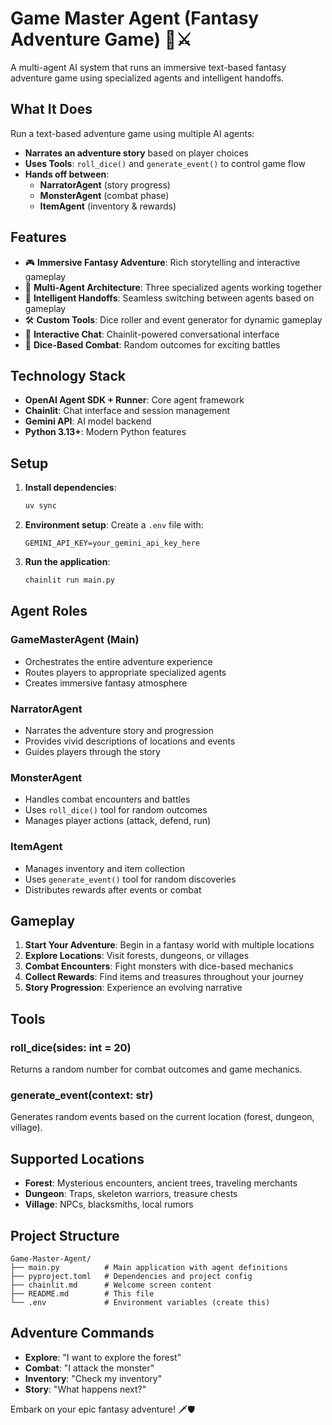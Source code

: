 # Game Master Agent (Fantasy Adventure Game) 🧙⚔️

A multi-agent AI system that runs an immersive text-based fantasy adventure game using specialized agents and intelligent handoffs.

## What It Does

Run a text-based adventure game using multiple AI agents:
- **Narrates an adventure story** based on player choices
- **Uses Tools**: `roll_dice()` and `generate_event()` to control game flow
- **Hands off between**:
  - **NarratorAgent** (story progress)
  - **MonsterAgent** (combat phase)
  - **ItemAgent** (inventory & rewards)

## Features

- 🎮 **Immersive Fantasy Adventure**: Rich storytelling and interactive gameplay
- 🤖 **Multi-Agent Architecture**: Three specialized agents working together
- 🔄 **Intelligent Handoffs**: Seamless switching between agents based on gameplay
- 🛠️ **Custom Tools**: Dice roller and event generator for dynamic gameplay
- 💬 **Interactive Chat**: Chainlit-powered conversational interface
- 🎲 **Dice-Based Combat**: Random outcomes for exciting battles

## Technology Stack

- **OpenAI Agent SDK + Runner**: Core agent framework
- **Chainlit**: Chat interface and session management
- **Gemini API**: AI model backend
- **Python 3.13+**: Modern Python features

## Setup

1. **Install dependencies**:
   ```bash
   uv sync
   ```

2. **Environment setup**:
   Create a `.env` file with:
   ```
   GEMINI_API_KEY=your_gemini_api_key_here
   ```

3. **Run the application**:
   ```bash
   chainlit run main.py
   ```

## Agent Roles

### GameMasterAgent (Main)
- Orchestrates the entire adventure experience
- Routes players to appropriate specialized agents
- Creates immersive fantasy atmosphere

### NarratorAgent
- Narrates the adventure story and progression
- Provides vivid descriptions of locations and events
- Guides players through the story

### MonsterAgent
- Handles combat encounters and battles
- Uses `roll_dice()` tool for random outcomes
- Manages player actions (attack, defend, run)

### ItemAgent
- Manages inventory and item collection
- Uses `generate_event()` tool for random discoveries
- Distributes rewards after events or combat

## Gameplay

1. **Start Your Adventure**: Begin in a fantasy world with multiple locations
2. **Explore Locations**: Visit forests, dungeons, or villages
3. **Combat Encounters**: Fight monsters with dice-based mechanics
4. **Collect Rewards**: Find items and treasures throughout your journey
5. **Story Progression**: Experience an evolving narrative

## Tools

### roll_dice(sides: int = 20)
Returns a random number for combat outcomes and game mechanics.

### generate_event(context: str)
Generates random events based on the current location (forest, dungeon, village).

## Supported Locations

- **Forest**: Mysterious encounters, ancient trees, traveling merchants
- **Dungeon**: Traps, skeleton warriors, treasure chests
- **Village**: NPCs, blacksmiths, local rumors

## Project Structure

```
Game-Master-Agent/
├── main.py          # Main application with agent definitions
├── pyproject.toml   # Dependencies and project config
├── chainlit.md      # Welcome screen content
├── README.md        # This file
└── .env             # Environment variables (create this)
```

## Adventure Commands

- **Explore**: "I want to explore the forest"
- **Combat**: "I attack the monster"
- **Inventory**: "Check my inventory"
- **Story**: "What happens next?"

Embark on your epic fantasy adventure! 🗡️🛡️
